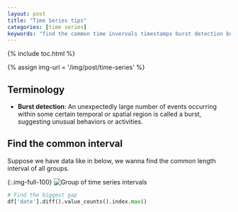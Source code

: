```yaml
---
layout: post
title: "Time Series tips"
categories: [time series]
keywords: "find the common time invervals timestamps burst detection bursting burst firing term terminology"
---
```


{% include toc.html %}

{% assign img-url = '/img/post/time-series' %}

## Terminology

- **Burst detection**: An unexpectedly large number of events occurring within some certain temporal or spatial region is called
a burst, suggesting unusual behaviors or activities.

## Find the common interval

Suppose we have data like in below, we wanna find the common length interval of all groups.

{:.img-full-100}
![Group of time series intervals]({{img-url}}/ts-interval-example.png)

~~~ python
# Find the biggest gap
df['date'].diff().value_counts().index.max()
~~~
